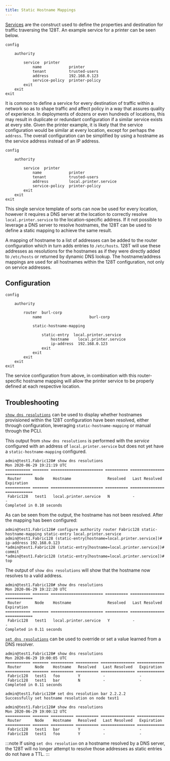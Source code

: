 ```yaml
---
title: Static Hostname Mappings
---
```


[Services](concepts_glossary.md#services) are the construct used to define the properties and destination for traffic traversing the 128T. An example service for a printer can be seen below.

```
config

    authority

        service  printer
            name            printer
            tenant          trusted-users
            address         192.168.0.123
            service-policy  printer-policy
        exit
    exit
exit
```

It is common to define a service for every destination of traffic within a network so as to shape traffic and affect policy in a way that assures quality of experience. In deployments of dozens or even hundreds of locations, this may result in duplicate or redundant configuration if a similar service exists at every site. Given the printer example, it is likely that the service configuration would be similar at every location, except for perhaps the `address`. The overall configuration can be simplified by using a hostname as the service address instead of an IP address.

```
config

    authority

        service  printer
            name            printer
            tenant          trusted-users
            address         local.printer.service
            service-policy  printer-policy
        exit
    exit
exit
```

This single service template of sorts can now be used for every location, however it requires a DNS server at the location to correctly resolve `local.printer.service` to the location-specific address. If it not possible to leverage a DNS server to resolve hostnames, the 128T can be used to define a static mapping to achieve the same result.

A mapping of hostname to a list of addresses can be added to the router configuration which in turn adds entries to `/etc/hosts`. 128T will use these addresses as resolutions for the hostnames as if they were directly added to `/etc/hosts` or returned by dynamic DNS lookup. The hostname/address mappings are used for all hostnames within the 128T configuration, not only on service addresses.

## Configuration

```
config

    authority

        router  burl-corp
            name                     burl-corp

            static-hostname-mapping

                static-entry  local.printer.service
                    hostname    local.printer.service
                    ip-address  192.168.0.123
                exit
            exit
        exit
    exit
exit
```

The service configuration from above, in combination with this router-specific hostname mapping will allow the printer service to be properly defined at each respective location.

## Troubleshooting

[`show dns resolutions`](cli_reference.md#show-dns-resolutions) can be used to display whether hostnames provisioned within the 128T configuration have been resolved, either through configuration, leveraging `static-hostname-mapping` or manual through the PCLI.

This output from `show dns resolutions` is performed with the _service_ configured with an address of `local.printer.service` but does not yet have a `static-hostname-mapping` configured.
```
admin@test1.Fabric128# show dns resolutions
Mon 2020-06-29 19:21:19 UTC
=========== ======= ======================= ========== =============== ============
 Router      Node    Hostname                Resolved   Last Resolved   Expiration
=========== ======= ======================= ========== =============== ============
 Fabric128   test1   local.printer.service   N          -               -
Completed in 0.10 seconds
```

As can be seen from the output, the hostname has not been resolved.
After the mapping has been configured:

```
admin@test1.Fabric128# configure authority router Fabric128 static-hostname-mapping static-entry local.printer.service
admin@test1.Fabric128 (static-entry[hostname=local.printer.service])# ip-address 192.168.0.123
*admin@test1.Fabric128 (static-entry[hostname=local.printer.service])# commit
*admin@test1.Fabric128 (static-entry[hostname=local.printer.service])# top
```

The output of `show dns resolutions` will show that the hostname now resolves to a valid address.

```
admin@test1.Fabric128# show dns resolutions
Mon 2020-06-29 19:22:20 UTC
=========== ======= ======================= ========== =============== ============
 Router      Node    Hostname                Resolved   Last Resolved   Expiration
=========== ======= ======================= ========== =============== ============
 Fabric128   test1   local.printer.service   Y          -               -
Completed in 0.11 seconds
```

[`set dns resolutions`](cli_reference.md#set-dns-resolution) can be used to override or set a value learned from a DNS resolver.
```
admin@test1.Fabric128# show dns resolutions
Mon 2020-06-29 19:00:05 UTC
=========== ======= ========== ========== =============== ============
 Router      Node    Hostname   Resolved   Last Resolved   Expiration
=========== ======= ========== ========== =============== ============
 Fabric128   test1   foo        Y          -               -
 Fabric128   test1   bar        N          -               -
Completed in 0.11 seconds
```
```
admin@test1.Fabric128# set dns resolution bar 2.2.2.2
Successfully set hostname resolution on node test1
```
```
admin@test1.Fabric128# show dns resolutions
Mon 2020-06-29 19:00:12 UTC
=========== ======= ========== ========== =============== ============
 Router      Node    Hostname   Resolved   Last Resolved   Expiration
=========== ======= ========== ========== =============== ============
 Fabric128   test1   bar        Y          -               -
 Fabric128   test1   foo        Y          -               -
 ```

:::note
If using `set dns resolution` on a hostname resolved by a DNS server, the 128T will no longer attempt to resolve those addresses as static entries do not have a TTL.
:::